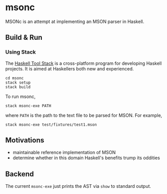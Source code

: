 # msonc
MSONc is an attempt at implementing an MSON parser in Haskell.

## Build & Run

### Using Stack
The [Haskell Tool Stack](https://docs.haskellstack.org/en/stable/README/) is a cross-platform program for developing Haskell projects.
It is aimed at Haskellers both new and experienced.
    
    cd msonc
    stack setup
    stack build

To run msonc,

    stack msonc-exe PATH

where `PATH` is the path to the text file to be parsed for MSON.
For example,

    stack msonc-exe test/fixtures/test1.mson

## Motivations
- maintainable reference implementation of MSON
- determine whether in this domain Haskell's benefits trump its oddities

## Backend
The current `msonc-exe` just prints the AST via `show` to standard output.
